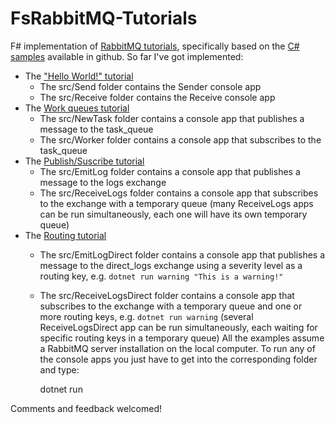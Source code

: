 # FsRabbitMQ-Tutorials
F# implementation of [RabbitMQ tutorials](https://www.rabbitmq.com/getstarted.html), specifically based on the [C# samples](https://github.com/rabbitmq/rabbitmq-tutorials/tree/master/dotnet) available in github. So far I've got implemented:

* The ["Hello World!" tutorial](https://www.rabbitmq.com/tutorials/tutorial-one-dotnet.html)
  * The src/Send folder contains the Sender console app
  * The src/Receive folder contains the Receive console app
* The [Work queues tutorial](https://www.rabbitmq.com/tutorials/tutorial-two-dotnet.html)
  * The src/NewTask folder contains a console app that publishes a message to the task_queue
  * The src/Worker folder contains a console app that subscribes to the task_queue
* The [Publish/Suscribe tutorial](https://www.rabbitmq.com/tutorials/tutorial-three-dotnet.html)
  * The src/EmitLog folder contains a console app that publishes a message to the logs exchange
  * The src/ReceiveLogs folder contains a console app that subscribes to the exchange with a temporary queue (many ReceiveLogs apps can be run simultaneously, each one will have its own temporary queue)
* The [Routing tutorial](https://www.rabbitmq.com/tutorials/tutorial-four-dotnet.html)
  * The src/EmitLogDirect folder contains a console app that publishes a message to the direct_logs exchange using a severity level as a routing key, e.g. `dotnet run warning "This is a warning!"`
  * The src/ReceiveLogsDirect folder contains a console app that subscribes to the exchange with a temporary queue and one or more routing keys, e.g. `dotnet run warning` (several ReceiveLogsDirect app can be run simultaneously, each waiting for specific routing keys in a temporary queue)
All the examples assume a RabbitMQ server installation on the local computer. To run any of the console apps you just have to get into the corresponding folder and type:

    dotnet run

Comments and feedback welcomed!
